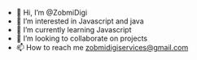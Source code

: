 - 👋 Hi, I’m @ZobmiDigi
- 👀 I’m interested in Javascript and java
- 🌱 I’m currently learning Javascript
- 💞️ I’m looking to collaborate on projects
- 📫 How to reach me zobmidigiservices@gmail.com

<!---
ZobmiDigi/ZobmiDigi is a ✨ special ✨ repository because its `README.md` (this file) appears on your GitHub profile.
You can click the Preview link to take a look at your changes.
--->
